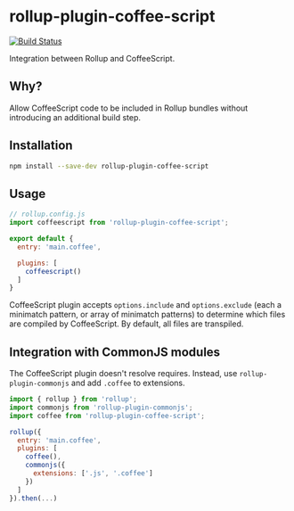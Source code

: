 # rollup-plugin-coffee-script
[![Build Status](https://travis-ci.org/lautis/rollup-plugin-coffee-script.svg?branch=master)](https://travis-ci.org/lautis/rollup-plugin-coffee-script)

Integration between Rollup and CoffeeScript.

## Why?

Allow CoffeeScript code to be included in Rollup bundles without introducing an
additional build step.

## Installation

```bash
npm install --save-dev rollup-plugin-coffee-script
```

## Usage

```js
// rollup.config.js
import coffeescript from 'rollup-plugin-coffee-script';

export default {
  entry: 'main.coffee',

  plugins: [
    coffeescript()
  ]
}
```

CoffeeScript plugin accepts `options.include` and `options.exclude` (each a
minimatch pattern, or array of minimatch patterns) to determine which files are
compiled by CoffeeScript. By default, all files are transpiled.

## Integration with CommonJS modules

The CoffeeScript plugin doesn't resolve requires. Instead,
use `rollup-plugin-commonjs` and add `.coffee` to extensions.

```js
import { rollup } from 'rollup';
import commonjs from 'rollup-plugin-commonjs';
import coffee from 'rollup-plugin-coffee-script';

rollup({
  entry: 'main.coffee',
  plugins: [
    coffee(),
    commonjs({
      extensions: ['.js', '.coffee']
    })
  ]
}).then(...)
```
